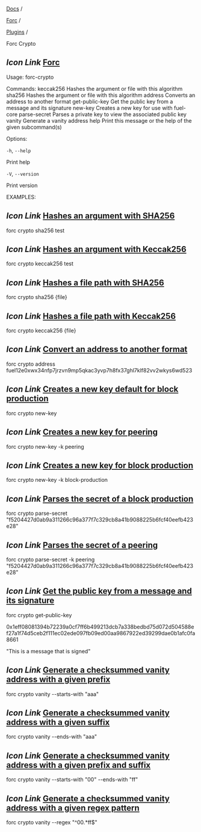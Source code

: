 [Docs](https://docs.fuel.network/) /

[Forc](https://docs.fuel.network/docs/forc/) /

[Plugins](https://docs.fuel.network/docs/forc/plugins/) /

Forc Crypto

## _Icon Link_ [Forc](https://docs.fuel.network/docs/forc/plugins/forc_crypto/\#forc-crypto)

Usage: forc-crypto

Commands: keccak256 Hashes the argument or file with this algorithm sha256 Hashes the argument or file with this algorithm address Converts an address to another format get-public-key Get the public key from a message and its signature new-key Creates a new key for use with fuel-core parse-secret Parses a private key to view the associated public key vanity Generate a vanity address help Print this message or the help of the given subcommand(s)

Options:

`-h`, `--help`

Print help

`-V`, `--version`

Print version

EXAMPLES:

## _Icon Link_ [Hashes an argument with SHA256](https://docs.fuel.network/docs/forc/plugins/forc_crypto/\#forc-crypto)

forc crypto sha256 test

## _Icon Link_ [Hashes an argument with Keccak256](https://docs.fuel.network/docs/forc/plugins/forc_crypto/\#forc-crypto)

forc crypto keccak256 test

## _Icon Link_ [Hashes a file path with SHA256](https://docs.fuel.network/docs/forc/plugins/forc_crypto/\#forc-crypto)

forc crypto sha256 {file}

## _Icon Link_ [Hashes a file path with Keccak256](https://docs.fuel.network/docs/forc/plugins/forc_crypto/\#forc-crypto)

forc crypto keccak256 {file}

## _Icon Link_ [Convert an address to another format](https://docs.fuel.network/docs/forc/plugins/forc_crypto/\#forc-crypto)

forc crypto address fuel12e0xwx34nfp7jrzvn9mp5qkac3yvp7h8fx37ghl7klf82vv2wkys6wd523

## _Icon Link_ [Creates a new key default for block production](https://docs.fuel.network/docs/forc/plugins/forc_crypto/\#forc-crypto)

forc crypto new-key

## _Icon Link_ [Creates a new key for peering](https://docs.fuel.network/docs/forc/plugins/forc_crypto/\#forc-crypto)

forc crypto new-key -k peering

## _Icon Link_ [Creates a new key for block production](https://docs.fuel.network/docs/forc/plugins/forc_crypto/\#forc-crypto)

forc crypto new-key -k block-production

## _Icon Link_ [Parses the secret of a block production](https://docs.fuel.network/docs/forc/plugins/forc_crypto/\#forc-crypto)

forc crypto parse-secret "f5204427d0ab9a311266c96a377f7c329cb8a41b9088225b6fcf40eefb423e28"

## _Icon Link_ [Parses the secret of a peering](https://docs.fuel.network/docs/forc/plugins/forc_crypto/\#forc-crypto)

forc crypto parse-secret -k peering "f5204427d0ab9a311266c96a377f7c329cb8a41b9088225b6fcf40eefb423e28"

## _Icon Link_ [Get the public key from a message and its signature](https://docs.fuel.network/docs/forc/plugins/forc_crypto/\#forc-crypto)

forc crypto get-public-key

0x1eff08081394b72239a0cf7ff6b499213dcb7a338bedbd75d072d504588ef27a1f74d5ceb2f111ec02ede097fb09ed00aa9867922ed39299dae0b1afc0fa8661

"This is a message that is signed"

## _Icon Link_ [Generate a checksummed vanity address with a given prefix](https://docs.fuel.network/docs/forc/plugins/forc_crypto/\#forc-crypto)

forc crypto vanity --starts-with "aaa"

## _Icon Link_ [Generate a checksummed vanity address with a given suffix](https://docs.fuel.network/docs/forc/plugins/forc_crypto/\#forc-crypto)

forc crypto vanity --ends-with "aaa"

## _Icon Link_ [Generate a checksummed vanity address with a given prefix and suffix](https://docs.fuel.network/docs/forc/plugins/forc_crypto/\#forc-crypto)

forc crypto vanity --starts-with "00" --ends-with "ff"

## _Icon Link_ [Generate a checksummed vanity address with a given regex pattern](https://docs.fuel.network/docs/forc/plugins/forc_crypto/\#forc-crypto)

forc crypto vanity --regex "^00.\*ff$"